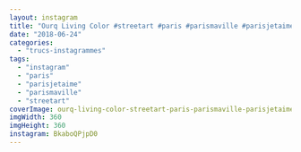 ```yaml
---
layout: instagram
title: "Ourq Living Color #streetart #paris #parismaville #parisjetaime"
date: "2018-06-24"
categories: 
  - "trucs-instagrammes"
tags: 
  - "instagram"
  - "paris"
  - "parisjetaime"
  - "parismaville"
  - "streetart"
coverImage: ourq-living-color-streetart-paris-parismaville-parisjetaime.jpg
imgWidth: 360
imgHeight: 360
instagram: BkaboQPjpD0
---
```

